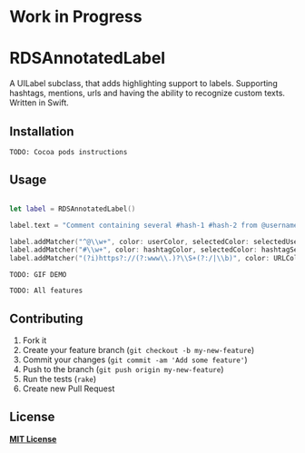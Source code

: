 # Work in Progress

# RDSAnnotatedLabel

A UILabel subclass, that adds highlighting support to labels. Supporting hashtags, mentions, urls and having the ability to recognize custom texts. Written in Swift.

## Installation

```
TODO: Cocoa pods instructions
```

## Usage

```swift

let label = RDSAnnotatedLabel()

label.text = "Comment containing several #hash-1 #hash-2 from @username linking to http://example.com/page"

label.addMatcher("^@\\w+", color: userColor, selectedColor: selectedUserColor) { self.selectedUser($0) }
label.addMatcher("#\\w+", color: hashtagColor, selectedColor: hashtagSelectedColor) { self.selectedHashTag($0) }
label.addMatcher("(?i)https?://(?:www\\.)?\\S+(?:/|\\b)", color: URLColor, selectedColor: URLSelectedColor) { self.selectedURL($0) }
```

```
TODO: GIF DEMO
```

```
TODO: All features
```

## Contributing

1. Fork it
2. Create your feature branch (`git checkout -b my-new-feature`)
3. Commit your changes (`git commit -am 'Add some feature'`)
4. Push to the branch (`git push origin my-new-feature`)
5. Run the tests (`rake`)
6. Create new Pull Request

## License

**[MIT License](https://github.com/RStankov/RDSAnnotatedLabel/blob/master/LICENSE.txt)**
